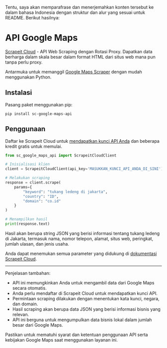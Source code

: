 Tentu, saya akan memparafrase dan menerjemahkan konten tersebut ke dalam bahasa Indonesia dengan struktur dan alur yang sesuai untuk README. Berikut hasilnya:

# API Google Maps

[Scrapeit Cloud](https://scrape-it.cloud/) - API Web Scraping dengan Rotasi Proxy. Dapatkan data berharga dalam skala besar dalam format HTML dari situs web mana pun tanpa perlu proxy.

Antarmuka untuk memanggil [Google Maps Scraper](https://scrape-it.cloud/google-maps-scraper) dengan mudah menggunakan Python.

## Instalasi

Pasang paket menggunakan pip:

```
pip install sc-google-maps-api
```

## Penggunaan

Daftar ke Scrapeit Cloud untuk [mendapatkan kunci API Anda](https://app.scrape-it.cloud/sign-up) dan beberapa kredit gratis untuk memulai.

```python
from sc_google_maps_api import ScrapeitCloudClient

# Inisialisasi klien
client = ScrapeitCloudClient(api_key='MASUKKAN_KUNCI_API_ANDA_DI_SINI')

# Melakukan scraping
response = client.scrape(
    params={
        "keyword": "tukang ledeng di jakarta",
        "country": "ID",
        "domain": "co.id"
    }
)

# Menampilkan hasil
print(response.text)
```

Hasil akan berupa string JSON yang berisi informasi tentang tukang ledeng di Jakarta, termasuk nama, nomor telepon, alamat, situs web, peringkat, jumlah ulasan, dan jenis usaha.

Anda dapat menemukan semua parameter yang didukung di [dokumentasi Scrapeit Cloud](https://scrape-it.cloud/docs/).

---

Penjelasan tambahan:
- API ini memungkinkan Anda untuk mengambil data dari Google Maps secara otomatis.
- Anda perlu mendaftar di Scrapeit Cloud untuk mendapatkan kunci API.
- Permintaan scraping dilakukan dengan menentukan kata kunci, negara, dan domain.
- Hasil scraping akan berupa data JSON yang berisi informasi bisnis yang relevan.
- API ini berguna untuk mengumpulkan data bisnis lokal dalam jumlah besar dari Google Maps.

Pastikan untuk mematuhi syarat dan ketentuan penggunaan API serta kebijakan Google Maps saat menggunakan layanan ini.